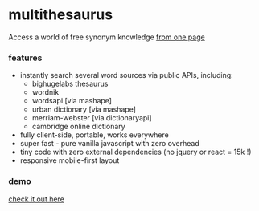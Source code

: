 # multithesaurus
Access a world of free synonym knowledge [from one page](http://monolithpl.github.io/multithesaurus/)
### features
- instantly search several word sources via public APIs, including:
  * bighugelabs thesaurus
  * wordnik
  * wordsapi [via mashape]
  * urban dictionary [via mashape]
  * merriam-webster [via dictionaryapi]
  * cambridge online dictionary
- fully client-side, portable, works everywhere
- super fast - pure vanilla javascript with zero overhead
- tiny code with zero external dependencies (no jquery or react = 15k !)
- responsive mobile-first layout

### demo
[check it out here](http://monolithpl.github.io/multithesaurus/)
